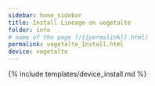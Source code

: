 ```yaml
---
sidebar: home_sidebar
title: Install Lineage on vegetalte
folder: info
# name of the page (/{{permalink}}.html)
permalink: vegetalte_Install.html
device: vegetalte
---
```

{% include templates/device_install.md %}
